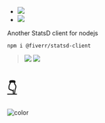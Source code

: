 - ![](/assets/sre.svg)
- ![](/assets/fiverr.svg)

Another StatsD client for nodejs

`npm i @fiverr/statsd-client`

> [![](https://img.shields.io/npm/v/@fiverr/statsd-client.svg)](https://www.npmjs.com/package/@fiverr/statsd-client) [![](https://circleci.com/gh/fiverr/node-statsd-client.svg?style=svg)](https://circleci.com/gh/fiverr/workflows/node-statsd-client)

# [👇](/?id=main)

![color](#1dbf73)
